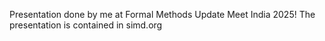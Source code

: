 Presentation done by me at Formal Methods Update Meet India 2025! The presentation is contained in simd.org
